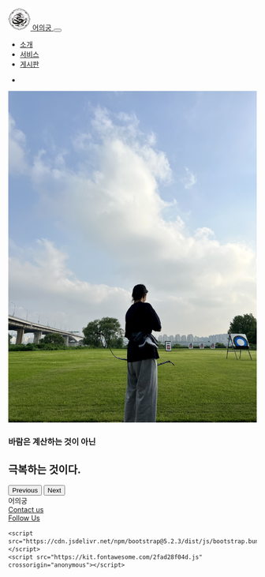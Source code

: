 <!DOCTYPE html>
<html lang="en">

<head>
    <meta charset="UTF-8">
    <meta name="viewport" content="width=device-width, initial-scale=1.0">
    <title>Document</title>
    <link href="https://cdn.jsdelivr.net/npm/bootstrap@5.2.3/dist/css/bootstrap.min.css" rel="stylesheet">
    <link href="page.css" rel="stylesheet">
</head>

<body>
    <nav class="navbar navbar-expand-sm bg-light">
        <div class="container">
            <a class="navbar-brand" href="#">
                <img src="https://raw.githubusercontent.com/Racoon402/dweb2023/main/Logo(2022)_2.png" width="45px"
                    alt="Logo" class="d-inline-block">
                어의궁
            </a>
            <button class="navbar-toggler navbar-expand-sm" type="button" data-bs-toggle="collapse"
                data-bs-target="#navbarNav" aria-controls="navbarNav" aria-expanded="false"
                aria-label="Toggle navigation">
                <span class="navbar-toggler-icon"></span>
            </button>
            <div class="collapse navbar-collapse" id="navbarNav">
                <ul class="navbar-nav">
                    <li class="nav-item">
                        <a class="nav-link" href="#">소개</a>
                    </li>
                    <li class="nav-item">
                        <a class="nav-link" href="#">서비스</a>
                    </li>
                    <li class="nav-item">
                        <a class="nav-link" href="#">게시판</a>
                    </li>
                </ul>
            </div>
            <div class="collapse navbar-collapse d-flex flex-row-reverse" id="navbarNav">
                <ul class="navbar-nav">
                    <li class="nav-item">
                        <i class="fa-brands fa-instagram"></i>
                    </li>
                </ul>
            </div>
        </div>
    </nav>
    <main>
        <div id="carouselExampleCaptions" class="carousel slide" data-bs-ride="false">
            <div class="carousel-inner">
                <div class="carousel-item active">
                    <img src="https://raw.githubusercontent.com/Racoon402/dweb2023/main/KakaoTalk_20230804_043016600.jpg"
                        class="d-block w-100">
                    <div class="carousel-caption d-none d-md-block">
                        <h3>바람은 계산하는 것이 아닌</h3>
                        <h2>극복하는 것이다.</h2>
                    </div>
                </div>
            </div>
            <button class="carousel-control-prev" type="button" data-bs-target="#carouselExampleCaptions"
                data-bs-slide="prev">
                <span class="carousel-control-prev-icon" aria-hidden="true"></span>
                <span class="visually-hidden">Previous</span>
            </button>
            <button class="carousel-control-next" type="button" data-bs-target="#carouselExampleCaptions"
                data-bs-slide="next">
                <span class="carousel-control-next-icon" aria-hidden="true"></span>
                <span class="visually-hidden">Next</span>
            </button>
        </div>
    </main>
    <footer>
        <div class="container d-flex border">
            <div class="pt-5 pb-5 first-line border">
                어의궁
            </div>
            <div class="pt-5 pb-5 second-line border flex-row-reverse">
                <div class="row">
                    <div class="col"><a href="#">Contact us</a></div>
                    <div class="col"><a href="#">Follow Us</a></div>
                </div>
            </div>
        </div>
    </footer>

    <script src="https://cdn.jsdelivr.net/npm/bootstrap@5.2.3/dist/js/bootstrap.bundle.min.js"></script>
    <script src="https://kit.fontawesome.com/2fad28f04d.js" crossorigin="anonymous"></script>
</body>

</html>
